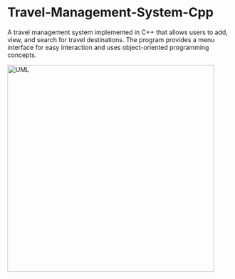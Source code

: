 # Travel-Management-System-Cpp
A travel management system implemented in C++ that allows users to add, view, and search for travel destinations. The program provides a menu interface for easy interaction and uses object-oriented programming concepts. 

<img width="464" alt="UML" src="https://github.com/devxaryan/Travel-Management-System-Cpp/assets/88716830/b1698a2a-8a0a-4d8f-9096-81635d75d951">
